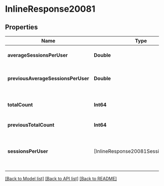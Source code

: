 # InlineResponse20081

## Properties
Name | Type | Description | Notes
------------ | ------------- | ------------- | -------------
**averageSessionsPerUser** | **Double** | Average seesion per user. | [optional] 
**previousAverageSessionsPerUser** | **Double** | Previous average session per user. | [optional] 
**totalCount** | **Int64** | Total session per device count. | [optional] 
**previousTotalCount** | **Int64** | Previous total count. | [optional] 
**sessionsPerUser** | [InlineResponse20081SessionsPerUser] | The session count for each interval per device. | [optional] 

[[Back to Model list]](../README.md#documentation-for-models) [[Back to API list]](../README.md#documentation-for-api-endpoints) [[Back to README]](../README.md)


